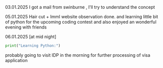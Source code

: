 03.01.2025
I got a mail from swinburne , I'll try to understand the concept 

05.01.2025
Hair cut + ImmI website observation done. and learning little bit of python for the upcoming coding contest and also enjoyed an wonderful evening with friends 

06.01.2025
[at mid night]
```python
print("Learning Python:")
```
probably going to visit IDP in the morning for further processing of visa application
